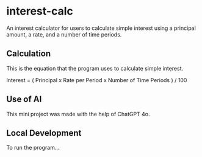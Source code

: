 # interest-calc
An interest calculator for users to calculate simple interest using a principal amount, a rate, and a number
of time periods.  

## Calculation

This is the equation that the program uses to calculate simple interest. 

Interest = ( Principal x Rate per Period x Number of Time Periods ) / 100

## Use of AI

This mini project was made with the help of ChatGPT 4o.  

## Local Development

To run the program... 